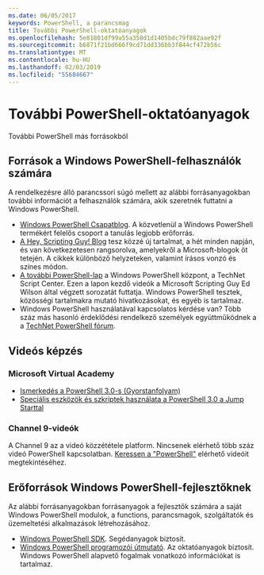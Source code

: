 ```yaml
---
ms.date: 06/05/2017
keywords: PowerShell, a parancsmag
title: További PowerShell-oktatóanyagok
ms.openlocfilehash: 5e81801df99a55a358d1d1405bdc79f882aae92f
ms.sourcegitcommit: b6871f21bd666f9cd71dd336bb3f844cf472b56c
ms.translationtype: MT
ms.contentlocale: hu-HU
ms.lasthandoff: 02/03/2019
ms.locfileid: "55684667"
---
```

# <a name="more-powershell-learning"></a>További PowerShell-oktatóanyagok

További PowerShell más forrásokból

## <a name="resources-for-windows-powershell-users"></a>Források a Windows PowerShell-felhasználók számára

A rendelkezésre álló parancssori súgó mellett az alábbi forrásanyagokban további információt a felhasználók számára, akik szeretnék futtatni a Windows PowerShell.

- [Windows PowerShell Csapatblog](https://blogs.msdn.microsoft.com/powershell/). A közvetlenül a Windows PowerShell termékért felelős csoport a tanulás legjobb erőforrás.
- [A Hey, Scripting Guy! Blog](https://blogs.technet.microsoft.com/heyscriptingguy/) tesz közzé új tartalmat, a hét minden napján, és van következetesen rangsorolva, amelyekről a Microsoft-blogok öt tetején. A cikkek különböző helyzeteken, valamint írásos vonzó és színes módon.
- [A további PowerShell-lap](https://blogs.technet.microsoft.com/heyscriptingguy/2015/01/04/weekend-scripter-the-best-ways-to-learn-powershell/) a Windows PowerShell központ, a TechNet Script Center. Ezen a lapon kezdő videók a Microsoft Scripting Guy Ed Wilson által végzett sorozatát futtatja. Windows PowerShell tesztek, közösségi tartalmakra mutató hivatkozásokat, és egyéb is tartalmaz.
- Windows PowerShell használatával kapcsolatos kérdése van? Több száz más hasonló érdeklődési rendelkező személyek együttműködnek a a [TechNet PowerShell fórum](https://social.technet.microsoft.com/Forums/home?forum=winserverpowershell).

## <a name="video-training"></a>Videós képzés

### <a name="microsoft-virtual-academy"></a>Microsoft Virtual Academy

- [Ismerkedés a PowerShell 3.0-s (Gyorstanfolyam)](https://mva.microsoft.com/en-US/training-courses/getting-started-with-powershell-30-jump-start-8276)
- [Speciális eszközök és szkriptek használata a PowerShell 3.0 a Jump Starttal](https://mva.microsoft.com/en-US/training-courses/advanced-tools-scripting-with-powershell-30-jump-start-8277)

### <a name="channel-9-videos"></a>Channel 9-videók

A Channel 9 az a videó közzététele platform. Nincsenek elérhető több száz videó PowerShell kapcsolatban. [Keressen a "PowerShell"](https://channel9.msdn.com/Search?term=PowerShell&sortBy=top-rated) elérhető videóit megtekintéséhez.

## <a name="resources-for-windows-powershell-developers"></a>Erőforrások Windows PowerShell-fejlesztőknek

Az alábbi forrásanyagokban forrásanyagok a fejlesztők számára a saját Windows PowerShell modulok, a functions, parancsmagok, szolgáltatók és üzemeltetési alkalmazások létrehozásához.

- [Windows PowerShell SDK](https://go.microsoft.com/fwlink/p/?LinkID=89595). Segédanyagok biztosít.
- [Windows PowerShell programozói útmutató](https://go.microsoft.com/fwlink/p/?LinkID=89596). Az oktatóanyagok biztosít. Windows PowerShell alapvető fogalmak vonatkozó információkat is tartalmaz.

